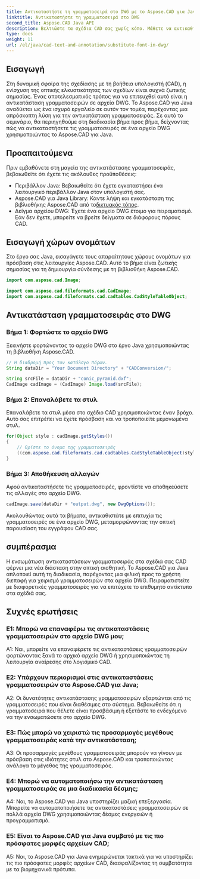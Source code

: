 ```yaml
---
title: Αντικαταστήστε τη γραμματοσειρά στο DWG με το Aspose.CAD για Java
linktitle: Αντικαταστήστε τη γραμματοσειρά στο DWG
second_title: Aspose.CAD Java API
description: Βελτιώστε τα σχέδια CAD σας χωρίς κόπο. Μάθετε να αντικαθιστάτε τις γραμματοσειρές σε αρχεία DWG χρησιμοποιώντας το Aspose.CAD για Java. Οδηγός βήμα προς βήμα για οπτική τελειότητα.
type: docs
weight: 11
url: /el/java/cad-text-and-annotation/substitute-font-in-dwg/
---
```

## Εισαγωγή

Στη δυναμική σφαίρα της σχεδίασης με τη βοήθεια υπολογιστή (CAD), η ενίσχυση της οπτικής ελκυστικότητας των σχεδίων είναι συχνά ζωτικής σημασίας. Ένας αποτελεσματικός τρόπος για να επιτευχθεί αυτό είναι η αντικατάσταση γραμματοσειρών σε αρχεία DWG. Το Aspose.CAD για Java αναδύεται ως ένα ισχυρό εργαλείο σε αυτόν τον τομέα, παρέχοντας μια απρόσκοπτη λύση για την αντικατάσταση γραμματοσειράς. Σε αυτό το σεμινάριο, θα περιηγηθούμε στη διαδικασία βήμα προς βήμα, δείχνοντας πώς να αντικαταστήσετε τις γραμματοσειρές σε ένα αρχείο DWG χρησιμοποιώντας το Aspose.CAD για Java.

## Προαπαιτούμενα

Πριν εμβαθύνετε στη μαγεία της αντικατάστασης γραμματοσειράς, βεβαιωθείτε ότι έχετε τις ακόλουθες προϋποθέσεις:

- Περιβάλλον Java: Βεβαιωθείτε ότι έχετε εγκαταστήσει ένα λειτουργικό περιβάλλον Java στον υπολογιστή σας.
-  Aspose.CAD για Java Library: Κάντε λήψη και εγκατάσταση της βιβλιοθήκης Aspose.CAD από το[δικτυακός τόπος](https://releases.aspose.com/cad/java/).
- Δείγμα αρχείου DWG: Έχετε ένα αρχείο DWG έτοιμο για πειραματισμό. Εάν δεν έχετε, μπορείτε να βρείτε δείγματα σε διάφορους πόρους CAD.

## Εισαγωγή χώρων ονομάτων

Στο έργο σας Java, εισαγάγετε τους απαραίτητους χώρους ονομάτων για πρόσβαση στις λειτουργίες Aspose.CAD. Αυτό το βήμα είναι ζωτικής σημασίας για τη δημιουργία σύνδεσης με τη βιβλιοθήκη Aspose.CAD.

```java
import com.aspose.cad.Image;

import com.aspose.cad.fileformats.cad.CadImage;
import com.aspose.cad.fileformats.cad.cadtables.CadStyleTableObject;
```

## Αντικατάσταση γραμματοσειράς στο DWG

### Βήμα 1: Φορτώστε το αρχείο DWG

Ξεκινήστε φορτώνοντας το αρχείο DWG στο έργο Java χρησιμοποιώντας τη βιβλιοθήκη Aspose.CAD.

```java
// Η διαδρομή προς τον κατάλογο πόρων.
String dataDir = "Your Document Directory" + "CADConversion/";

String srcFile = dataDir + "conic_pyramid.dxf";
CadImage cadImage = (CadImage) Image.load(srcFile);
```

### Βήμα 2: Επαναλάβετε τα στυλ

Επαναλάβετε τα στυλ μέσα στο σχέδιο CAD χρησιμοποιώντας έναν βρόχο. Αυτό σας επιτρέπει να έχετε πρόσβαση και να τροποποιείτε μεμονωμένα στυλ.

```java
for(Object style : cadImage.getStyles())
{
    // Ορίστε το όνομα της γραμματοσειράς
    ((com.aspose.cad.fileformats.cad.cadtables.CadStyleTableObject)style).setPrimaryFontName("Arial");
}
```

### Βήμα 3: Αποθήκευση αλλαγών

Αφού αντικαταστήσετε τις γραμματοσειρές, φροντίστε να αποθηκεύσετε τις αλλαγές στο αρχείο DWG.

```java
cadImage.save(dataDir + "output.dwg", new DwgOptions());
```

Ακολουθώντας αυτά τα βήματα, αντικαθιστάτε με επιτυχία τις γραμματοσειρές σε ένα αρχείο DWG, μεταμορφώνοντας την οπτική παρουσίαση του εγγράφου CAD σας.

## συμπέρασμα

Η ενσωμάτωση αντικαταστάσεων γραμματοσειράς στα σχέδιά σας CAD φέρνει μια νέα διάσταση στην οπτική αισθητική. Το Aspose.CAD για Java απλοποιεί αυτή τη διαδικασία, παρέχοντας μια φιλική προς το χρήστη διεπαφή για χειρισμό γραμματοσειρών στα αρχεία DWG. Πειραματιστείτε με διαφορετικές γραμματοσειρές για να επιτύχετε το επιθυμητό αντίκτυπο στα σχέδιά σας.

## Συχνές ερωτήσεις

### Ε1: Μπορώ να επαναφέρω τις αντικαταστάσεις γραμματοσειρών στο αρχείο DWG μου;

A1: Ναι, μπορείτε να επαναφέρετε τις αντικαταστάσεις γραμματοσειρών φορτώνοντας ξανά το αρχικό αρχείο DWG ή χρησιμοποιώντας τη λειτουργία αναίρεσης στο λογισμικό CAD.

### Ε2: Υπάρχουν περιορισμοί στις αντικαταστάσεις γραμματοσειρών στο Aspose.CAD για Java;

A2: Οι δυνατότητες αντικατάστασης γραμματοσειρών εξαρτώνται από τις γραμματοσειρές που είναι διαθέσιμες στο σύστημα. Βεβαιωθείτε ότι η γραμματοσειρά που θέλετε είναι προσβάσιμη ή εξετάστε το ενδεχόμενο να την ενσωματώσετε στο αρχείο DWG.

### Ε3: Πώς μπορώ να χειριστώ τις προσαρμογές μεγέθους γραμματοσειράς κατά την αντικατάσταση;

A3: Οι προσαρμογές μεγέθους γραμματοσειράς μπορούν να γίνουν με πρόσβαση στις ιδιότητες στυλ στο Aspose.CAD και τροποποιώντας ανάλογα το μέγεθος της γραμματοσειράς.

### Ε4: Μπορώ να αυτοματοποιήσω την αντικατάσταση γραμματοσειράς σε μια διαδικασία δέσμης;

A4: Ναι, το Aspose.CAD για Java υποστηρίζει μαζική επεξεργασία. Μπορείτε να αυτοματοποιήσετε τις αντικαταστάσεις γραμματοσειρών σε πολλά αρχεία DWG χρησιμοποιώντας δέσμες ενεργειών ή προγραμματισμό.

### Ε5: Είναι το Aspose.CAD για Java συμβατό με τις πιο πρόσφατες μορφές αρχείων CAD;

A5: Ναι, το Aspose.CAD για Java ενημερώνεται τακτικά για να υποστηρίζει τις πιο πρόσφατες μορφές αρχείων CAD, διασφαλίζοντας τη συμβατότητα με τα βιομηχανικά πρότυπα.